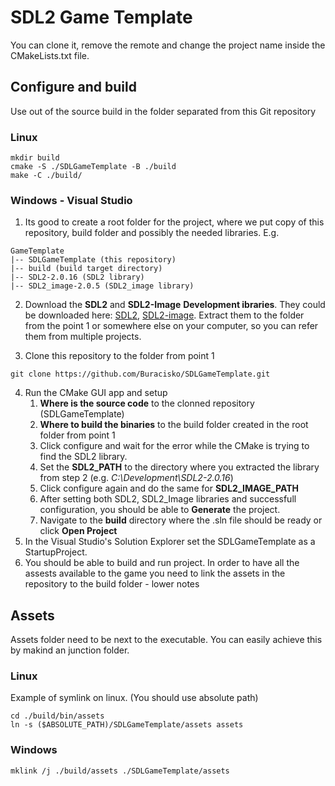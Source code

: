 # SDL2 Game Template
You can clone it, remove the remote and change the project name inside the CMakeLists.txt file.

## Configure and build
Use out of the source build in the folder separated from this Git repository

### Linux
~~~
mkdir build
cmake -S ./SDLGameTemplate -B ./build
make -C ./build/
~~~

### Windows - Visual Studio
1. Its good to create a root folder for the project, where we put copy of this repository, build folder and possibly the needed libraries. E.g.
~~~
GameTemplate
|-- SDLGameTemplate (this repository)
|-- build (build target directory)
|-- SDL2-2.0.16 (SDL2 library)
|-- SDL2_image-2.0.5 (SDL2_image library)
~~~

2. Download the **SDL2** and **SDL2-Image** **Development ibraries**. They could be downloaded here: [SDL2](https://www.libsdl.org/download-2.0.php), [SDL2-image](https://www.libsdl.org/projects/SDL_image/). Extract them to the folder from the point 1 or somewhere else on your computer, so you can refer them from multiple projects.

3. Clone this repository to the folder from point 1
~~~
git clone https://github.com/Buracisko/SDLGameTemplate.git
~~~

4. Run the CMake GUI app and setup
	1. **Where is the source code** to the clonned repository (SDLGameTemplate)
	2. **Where to build the binaries** to the build folder created in the root folder from point 1
	3. Click configure and wait for the error while the CMake is trying to find the SDL2 library.
	4. Set the **SDL2_PATH** to the directory where you extracted the library from step 2 (e.g. *C:\Development\SDL2-2.0.16*)
	5. Click configure again and do the same for **SDL2_IMAGE_PATH**
	6. After setting both SDL2, SDL2_Image libraries and successfull configuration, you should be able to **Generate** the project.
	7. Navigate to the **build** directory where the .sln file should be ready or click **Open Project**
5. In the Visual Studio's Solution Explorer set the SDLGameTemplate as a StartupProject.
6. You should be able to build and run project. In order to have all the assests available to the game you need to link the assets in the repository to the build folder - lower notes


## Assets
Assets folder need to be next to the executable. You can easily achieve this by makind an junction folder.

### Linux
Example of symlink on linux. (You should use absolute path)
~~~
cd ./build/bin/assets
ln -s ($ABSOLUTE_PATH)/SDLGameTemplate/assets assets
~~~

### Windows
~~~
mklink /j ./build/assets ./SDLGameTemplate/assets
~~~
